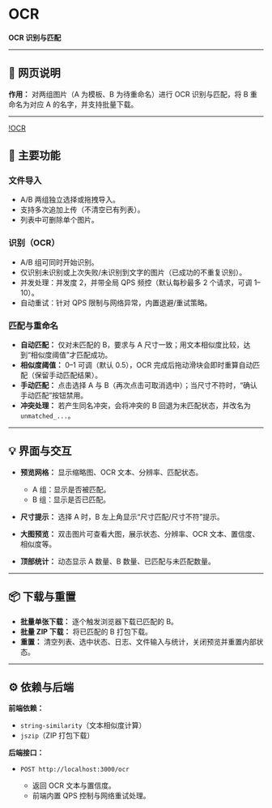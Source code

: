 # OCR

**OCR 识别与匹配**

---

## 📘 网页说明

**作用：** 对两组图片（A 为模板、B 为待重命名）进行 OCR 识别与匹配，将 B 重命名为对应 A 的名字，并支持批量下载。

---

[!OCR](/image.png)

## 🔹 主要功能

### 文件导入

* A/B 两组独立选择或拖拽导入。
* 支持多次追加上传（不清空已有列表）。
* 列表中可删除单个图片。

### 识别（OCR）

* A/B 组可同时开始识别。
* 仅识别未识别或上次失败/未识别到文字的图片（已成功的不重复识别）。
* 并发处理：并发度 2，并带全局 QPS 频控（默认每秒最多 2 个请求，可调 1–10）。
* 自动重试：针对 QPS 限制与网络异常，内置退避/重试策略。

### 匹配与重命名

* **自动匹配：** 仅对未匹配的 B，要求与 A 尺寸一致；用文本相似度比较，达到“相似度阈值”才匹配成功。
* **相似度阈值：** 0–1 可调（默认 0.5），OCR 完成后拖动滑块会即时重算自动匹配（保留手动匹配结果）。
* **手动匹配：** 点击选择 A 与 B（再次点击可取消选中）；当尺寸不符时，“确认手动匹配”按钮禁用。
* **冲突处理：** 若产生同名冲突，会将冲突的 B 回退为未匹配状态，并改名为 `unmatched_...`。

---

## 💡 界面与交互

* **预览网格：** 显示缩略图、OCR 文本、分辨率、匹配状态。

  * A 组：显示是否被匹配。
  * B 组：显示是否已匹配。
* **尺寸提示：** 选择 A 时，B 左上角显示“尺寸匹配/尺寸不符”提示。
* **大图预览：** 双击图片可查看大图，展示状态、分辨率、OCR 文本、置信度、相似度等。
* **顶部统计：** 动态显示 A 数量、B 数量、已匹配与未匹配数量。

---

## 📦 下载与重置

* **批量单张下载：** 逐个触发浏览器下载已匹配的 B。
* **批量 ZIP 下载：** 将已匹配的 B 打包下载。
* **重置：** 清空列表、选中状态、日志、文件输入与统计，关闭预览并重置内部状态。

---

## ⚙️ 依赖与后端

**前端依赖：**

* `string-similarity`（文本相似度计算）
* `jszip`（ZIP 打包下载）

**后端接口：**

* `POST http://localhost:3000/ocr`

  * 返回 OCR 文本与置信度。
  * 前端内置 QPS 控制与网络重试处理。

